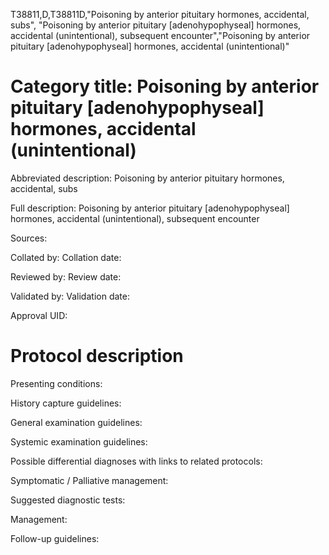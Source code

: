 T38811,D,T38811D,"Poisoning by anterior pituitary hormones, accidental, subs", "Poisoning by anterior pituitary [adenohypophyseal] hormones, accidental (unintentional), subsequent encounter","Poisoning by anterior pituitary [adenohypophyseal] hormones, accidental (unintentional)"
# Category title: Poisoning by anterior pituitary [adenohypophyseal] hormones, accidental (unintentional)

Abbreviated description: Poisoning by anterior pituitary hormones, accidental, subs

Full description: Poisoning by anterior pituitary [adenohypophyseal] hormones, accidental (unintentional), subsequent encounter

Sources:

Collated by:
Collation date:

Reviewed by:
Review date:

Validated by:
Validation date:

Approval UID:

# Protocol description

Presenting conditions:

History capture guidelines:

General examination guidelines:

Systemic examination guidelines:

Possible differential diagnoses with links to related protocols:

Symptomatic / Palliative management:

Suggested diagnostic tests:

Management:

Follow-up guidelines:
